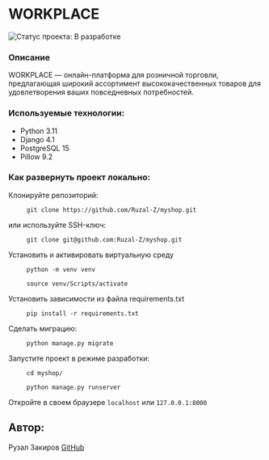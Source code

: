 # WORKPLACE
![Статус проекта: В разработке](https://img.shields.io/badge/%D0%A1%D1%82%D0%B0%D1%82%D1%83%D1%81-%D0%92%20%D1%80%D0%B0%D0%B7%D1%80%D0%B0%D0%B1%D0%BE%D1%82%D0%BA%D0%B5-brightgreen.svg)
### Описание
WORKPLACE — онлайн-платформа для розничной торговли, предлагающая широкий ассортимент высококачественных товаров для удовлетворения ваших повседневных потребностей.

### Используемые технологии:
- Python 3.11
- Django 4.1
- PostgreSQL 15
- Pillow 9.2
### Как развернуть проект локально:
Клонируйте репозиторий:
```
     git clone https://github.com/Ruzal-Z/myshop.git
```
или используйте SSH-ключ:
```
     git clone git@github.com:Ruzal-Z/myshop.git
```
Установить и активировать виртуальную среду
```
     python -m venv venv
```
```
     source venv/Scripts/activate
```
Установить зависимости из файла requirements.txt
```
     pip install -r requirements.txt
```
Сделать миграцию:
```
     python manage.py migrate
```
Запустите проект в режиме разработки:
```
     cd myshop/  
```
```
     python manage.py runserver
```
Откройте в своем браузере `localhost` или `127.0.0.1:8000`

## Автор:
Рузал Закиров [GitHub](https://github.com/Ruzal-Z/)